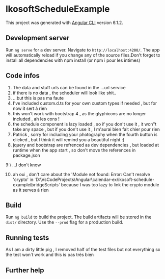 # IkosoftScheduleExample

This project was generated with [Angular CLI](https://github.com/angular/angular-cli) version 6.1.2.

## Development server

Run `ng serve` for a dev server. Navigate to `http://localhost:4200/`. The app will automatically reload if you change any of the source files.Don't forget to install all dependencies with npm install (or npm i pour les intimes)

## Code infos

1) The data and stuff urls can be found in the ...url service 
2) if there is no data , the scheduler will look like shit..
3) ...but this is pas ma faute
4) I've included custom.d.ts for your own custom types if needed , but for now it sert à rien
5) this won't work with bootstrap 4 , as the glyphicons are no longer included , ah les cons !
6) the schedule component is lazy loaded , so if you don't use it , it won"t take any space , but if you don't use it , I m'aurai bien fait chier pour rien
7) Patrick , sorry for including your photography when the fourth button is clicked , but I think it will remind you a beautiful night :)
8) jquery and bootstrap are refrenced as dev dependencies , but loaded at runtime when the app start , so don't move the references in package.json

9 ) ...I don't know

10) ah oui , don't care about the 'Module not found: Error: Can't resolve 'crypto' in 'D:\VsCodeProjects\Angular\calendar-ex\ikosoft-schedule-example\bridgeScripts' because I was too lazy to link the crypto module as it serves à rien

## Build

Run `ng build` to build the project. The build artifacts will be stored in the `dist/` directory. Use the `--prod` flag for a production build.

## Running tests

As I am a dirty little pig , I removed half of the test files but not everything so the test won't work and this is pas très bien

## Further help


